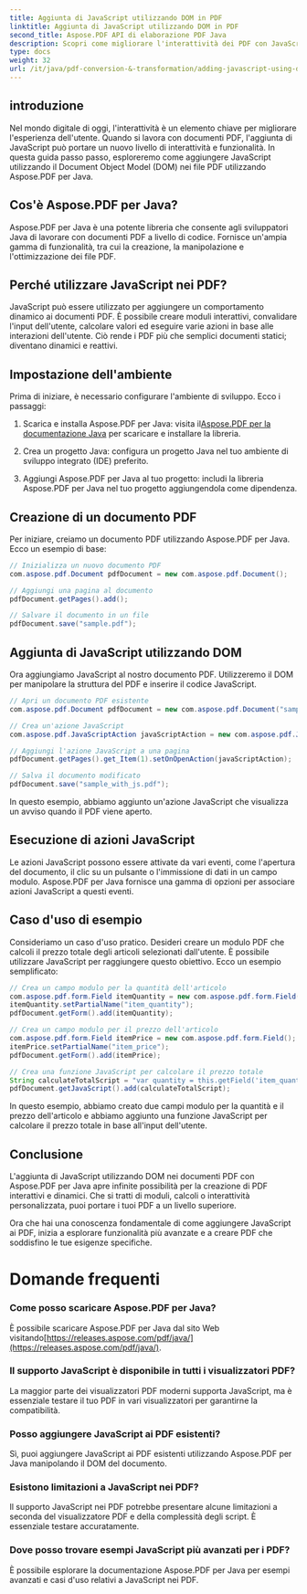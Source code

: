 ```yaml
---
title: Aggiunta di JavaScript utilizzando DOM in PDF
linktitle: Aggiunta di JavaScript utilizzando DOM in PDF
second_title: Aspose.PDF API di elaborazione PDF Java
description: Scopri come migliorare l'interattività dei PDF con JavaScript utilizzando Aspose.PDF per Java. Guida passo passo con codice sorgente per PDF dinamici
type: docs
weight: 32
url: /it/java/pdf-conversion-&-transformation/adding-javascript-using-dom-in-pdf/
---
```


## introduzione

Nel mondo digitale di oggi, l'interattività è un elemento chiave per migliorare l'esperienza dell'utente. Quando si lavora con documenti PDF, l'aggiunta di JavaScript può portare un nuovo livello di interattività e funzionalità. In questa guida passo passo, esploreremo come aggiungere JavaScript utilizzando il Document Object Model (DOM) nei file PDF utilizzando Aspose.PDF per Java.

## Cos'è Aspose.PDF per Java?

Aspose.PDF per Java è una potente libreria che consente agli sviluppatori Java di lavorare con documenti PDF a livello di codice. Fornisce un'ampia gamma di funzionalità, tra cui la creazione, la manipolazione e l'ottimizzazione dei file PDF.

## Perché utilizzare JavaScript nei PDF?

JavaScript può essere utilizzato per aggiungere un comportamento dinamico ai documenti PDF. È possibile creare moduli interattivi, convalidare l'input dell'utente, calcolare valori ed eseguire varie azioni in base alle interazioni dell'utente. Ciò rende i PDF più che semplici documenti statici; diventano dinamici e reattivi.

## Impostazione dell'ambiente

Prima di iniziare, è necessario configurare l'ambiente di sviluppo. Ecco i passaggi:

1. Scarica e installa Aspose.PDF per Java: visita il[Aspose.PDF per la documentazione Java](https://reference.aspose.com/pdf/java/) per scaricare e installare la libreria.

2. Crea un progetto Java: configura un progetto Java nel tuo ambiente di sviluppo integrato (IDE) preferito.

3. Aggiungi Aspose.PDF per Java al tuo progetto: includi la libreria Aspose.PDF per Java nel tuo progetto aggiungendola come dipendenza.

## Creazione di un documento PDF

Per iniziare, creiamo un documento PDF utilizzando Aspose.PDF per Java. Ecco un esempio di base:

```java
// Inizializza un nuovo documento PDF
com.aspose.pdf.Document pdfDocument = new com.aspose.pdf.Document();

// Aggiungi una pagina al documento
pdfDocument.getPages().add();

// Salvare il documento in un file
pdfDocument.save("sample.pdf");
```

## Aggiunta di JavaScript utilizzando DOM

Ora aggiungiamo JavaScript al nostro documento PDF. Utilizzeremo il DOM per manipolare la struttura del PDF e inserire il codice JavaScript.

```java
// Apri un documento PDF esistente
com.aspose.pdf.Document pdfDocument = new com.aspose.pdf.Document("sample.pdf");

// Crea un'azione JavaScript
com.aspose.pdf.JavaScriptAction javaScriptAction = new com.aspose.pdf.JavaScriptAction("app.alert('Hello, World!');");

// Aggiungi l'azione JavaScript a una pagina
pdfDocument.getPages().get_Item(1).setOnOpenAction(javaScriptAction);

// Salva il documento modificato
pdfDocument.save("sample_with_js.pdf");
```

In questo esempio, abbiamo aggiunto un'azione JavaScript che visualizza un avviso quando il PDF viene aperto.

## Esecuzione di azioni JavaScript

Le azioni JavaScript possono essere attivate da vari eventi, come l'apertura del documento, il clic su un pulsante o l'immissione di dati in un campo modulo. Aspose.PDF per Java fornisce una gamma di opzioni per associare azioni JavaScript a questi eventi.

## Caso d'uso di esempio

Consideriamo un caso d'uso pratico. Desideri creare un modulo PDF che calcoli il prezzo totale degli articoli selezionati dall'utente. È possibile utilizzare JavaScript per raggiungere questo obiettivo. Ecco un esempio semplificato:

```java
// Crea un campo modulo per la quantità dell'articolo
com.aspose.pdf.form.Field itemQuantity = new com.aspose.pdf.form.Field();
itemQuantity.setPartialName("item_quantity");
pdfDocument.getForm().add(itemQuantity);

// Crea un campo modulo per il prezzo dell'articolo
com.aspose.pdf.form.Field itemPrice = new com.aspose.pdf.form.Field();
itemPrice.setPartialName("item_price");
pdfDocument.getForm().add(itemPrice);

// Crea una funzione JavaScript per calcolare il prezzo totale
String calculateTotalScript = "var quantity = this.getField('item_quantity').value; var price = this.getField('item_price').value; var total = quantity * price; this.getField('total_price').value = total;";
pdfDocument.getJavaScript().add(calculateTotalScript);
```

In questo esempio, abbiamo creato due campi modulo per la quantità e il prezzo dell'articolo e abbiamo aggiunto una funzione JavaScript per calcolare il prezzo totale in base all'input dell'utente.

## Conclusione

L'aggiunta di JavaScript utilizzando DOM nei documenti PDF con Aspose.PDF per Java apre infinite possibilità per la creazione di PDF interattivi e dinamici. Che si tratti di moduli, calcoli o interattività personalizzata, puoi portare i tuoi PDF a un livello superiore.

Ora che hai una conoscenza fondamentale di come aggiungere JavaScript ai PDF, inizia a esplorare funzionalità più avanzate e a creare PDF che soddisfino le tue esigenze specifiche.

# Domande frequenti

### Come posso scaricare Aspose.PDF per Java?

 È possibile scaricare Aspose.PDF per Java dal sito Web visitando[https://releases.aspose.com/pdf/java/](https://releases.aspose.com/pdf/java/).

### Il supporto JavaScript è disponibile in tutti i visualizzatori PDF?

La maggior parte dei visualizzatori PDF moderni supporta JavaScript, ma è essenziale testare il tuo PDF in vari visualizzatori per garantirne la compatibilità.

### Posso aggiungere JavaScript ai PDF esistenti?

Sì, puoi aggiungere JavaScript ai PDF esistenti utilizzando Aspose.PDF per Java manipolando il DOM del documento.

### Esistono limitazioni a JavaScript nei PDF?

Il supporto JavaScript nei PDF potrebbe presentare alcune limitazioni a seconda del visualizzatore PDF e della complessità degli script. È essenziale testare accuratamente.

### Dove posso trovare esempi JavaScript più avanzati per i PDF?

È possibile esplorare la documentazione Aspose.PDF per Java per esempi avanzati e casi d'uso relativi a JavaScript nei PDF.